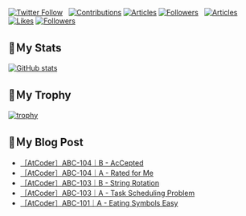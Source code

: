 [![Twitter Follow](https://img.shields.io/twitter/follow/hyperdb?label=twitter&logo=twitter&style=plastic)](https://twitter.com/hyperdb)
&nbsp;
[![Contributions](https://badgen.org/img/qiita/hyperdb/contributions?style=plastic)](https://qiita.com/hyperdb)
[![Articles](https://badgen.org/img/qiita/hyperdb/articles?style=plastic)](https://qiita.com/hyperdb)
[![Followers](https://badgen.org/img/qiita/hyperdb/followers?style=plastic)](https://qiita.com/hyperdb)
&nbsp;
[![Articles](https://badgen.org/img/zenn/hyperdb/articles)](https://zenn.dev/hyperdb)
[![Likes](https://badgen.org/img/zenn/hyperdb/likes?style=plastic)](https://zenn.dev/hyperdb)
[![Followers](https://badgen.org/img/zenn/hyperdb/followers?style=plastic)](https://zenn.dev/hyperdb)

## 🔖Ｍy Stats

[![GitHub stats](https://github-readme-stats-eight-theta.vercel.app/api?username=hyperdb&theme=radical&count_private=true&show_icons=true)](https://github.com/anuraghazra/github-readme-stats)

## 🔖Ｍy Trophy

[![trophy](https://github-profile-trophy.vercel.app/?username=hyperdb&theme=onedark)](https://github.com/ryo-ma/github-profile-trophy)

## 🔖Ｍy Blog Post

<!-- BLOG-POST-LIST:START -->
- [［AtCoder］ABC-104｜B - AcCepted](https://zenn.dev/hyperdb/articles/5751e89a0d54de)
- [［AtCoder］ABC-104｜A - Rated for Me](https://zenn.dev/hyperdb/articles/0c3e760b38039e)
- [［AtCoder］ABC-103｜B - String Rotation](https://zenn.dev/hyperdb/articles/ccf02faf483af0)
- [［AtCoder］ABC-103｜A - Task Scheduling Problem](https://zenn.dev/hyperdb/articles/6b226aa9633fe7)
- [［AtCoder］ABC-101｜A - Eating Symbols Easy](https://zenn.dev/hyperdb/articles/639319cdd479c0)
<!-- BLOG-POST-LIST:END -->
